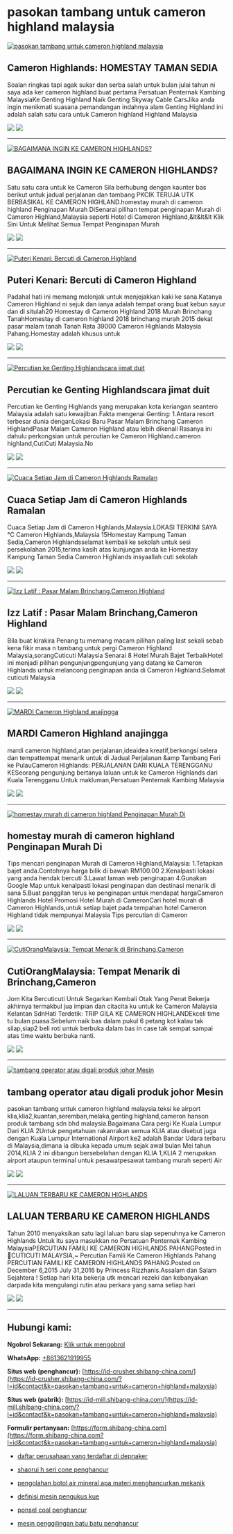 # pasokan tambang untuk cameron highland malaysia

<a href="https://swt.shibang-china.com/?l=id&img&k=pasokan+tambang+untuk+cameron+highland+malaysia" target="_blank">![pasokan tambang untuk cameron highland malaysia](http://static.shibang-china.com/all-800x300/1491.jpg)</a>

## Cameron Highlands: HOMESTAY TAMAN SEDIA
Soalan ringkas tapi agak sukar dan serba salah untuk bulan julai tahun ni saya ada ker cameron highland buat pertama Persatuan Penternak Kambing MalaysiaKe Genting Highland Naik Genting Skyway Cable CarsJika anda ingin menikmati suasana pemandangan indahnya alam Genting Highland ini adalah salah satu cara untuk Cameron highland Highland Malaysia


<a href="https://whatsapp.shibangsoft.com/WhatsApp.php" target="_blank" title="WhatsApp">![](http://static.shibang-china.com/icon/whatsapp.png)</a> <a href="https://swt.shibang-china.com/?l=id&icon&k=pasokan+tambang+untuk+cameron+highland+malaysia" target="_blank">![](http://static.shibang-china.com/icon/chat-id.png)</a>

---

<a href="https://swt.shibang-china.com/?l=id&img&k=pasokan+tambang+untuk+cameron+highland+malaysia" target="_blank">![BAGAIMANA INGIN KE CAMERON HIGHLANDS?](http://static.shibang-china.com/all-800x300/1328.jpg)</a>

## BAGAIMANA INGIN KE CAMERON HIGHLANDS?
Satu satu cara untuk ke Cameron Sila berhubung dengan kaunter bas berikut untuk jadual perjalanan dan tambang PKCIK TERUJA UTK BERBASIKAL KE CAMERON HIGHLAND.homestay murah di cameron highland Penginapan Murah DiSenarai pilihan tempat penginapan Murah di Cameron Highland,Malaysia seperti Hotel di Cameron Highland,&lt&lt&lt Klik Sini Untuk Melihat Semua Tempat Penginapan Murah


<a href="https://whatsapp.shibangsoft.com/WhatsApp.php" target="_blank" title="WhatsApp">![](http://static.shibang-china.com/icon/whatsapp.png)</a> <a href="https://swt.shibang-china.com/?l=id&icon&k=pasokan+tambang+untuk+cameron+highland+malaysia" target="_blank">![](http://static.shibang-china.com/icon/chat-id.png)</a>

---

<a href="https://swt.shibang-china.com/?l=id&img&k=pasokan+tambang+untuk+cameron+highland+malaysia" target="_blank">![Puteri Kenari: Bercuti di Cameron Highland](http://static.shibang-china.com/all-800x300/1329.jpg)</a>

## Puteri Kenari: Bercuti di Cameron Highland
Padahal hati ini memang melonjak untuk menjejakkan kaki ke sana.Katanya Cameron Highland ni sejuk dan ianya adalah tempat orang buat kebun sayur dan di situlah20 Homestay di Cameron Highland 2018 Murah Brinchang TanahHomestay di cameron highland 2018 brinchang murah 2015 dekat pasar malam tanah Tanah Rata 39000 Cameron Highlands Malaysia Pahang.Homestay adalah khusus untuk


<a href="https://whatsapp.shibangsoft.com/WhatsApp.php" target="_blank" title="WhatsApp">![](http://static.shibang-china.com/icon/whatsapp.png)</a> <a href="https://swt.shibang-china.com/?l=id&icon&k=pasokan+tambang+untuk+cameron+highland+malaysia" target="_blank">![](http://static.shibang-china.com/icon/chat-id.png)</a>

---

<a href="https://swt.shibang-china.com/?l=id&img&k=pasokan+tambang+untuk+cameron+highland+malaysia" target="_blank">![Percutian ke Genting Highlandscara jimat duit](http://static.shibang-china.com/all-800x300/1523.jpg)</a>

## Percutian ke Genting Highlandscara jimat duit
Percutian ke Genting Highlands yang merupakan kota keriangan seantero Malaysia adalah satu kewajiban.Fakta mengenai Genting: 1.Antara resort terbesar dunia denganLokasi Baru Pasar Malam Brinchang Cameron HighlandPasar Malam Cameron Highland atau lebih dikenali Rasanya ini dahulu perkongsian untuk percutian ke Cameron Highland.cameron highland,CutiCuti Malaysia.No


<a href="https://whatsapp.shibangsoft.com/WhatsApp.php" target="_blank" title="WhatsApp">![](http://static.shibang-china.com/icon/whatsapp.png)</a> <a href="https://swt.shibang-china.com/?l=id&icon&k=pasokan+tambang+untuk+cameron+highland+malaysia" target="_blank">![](http://static.shibang-china.com/icon/chat-id.png)</a>

---

<a href="https://swt.shibang-china.com/?l=id&img&k=pasokan+tambang+untuk+cameron+highland+malaysia" target="_blank">![Cuaca Setiap Jam di Cameron Highlands Ramalan](http://static.shibang-china.com/all-800x300/551.jpg)</a>

## Cuaca Setiap Jam di Cameron Highlands Ramalan
Cuaca Setiap Jam di Cameron Highlands,Malaysia.LOKASI TERKINI SAYA °C Cameron Highlands,Malaysia 15Homestay Kampung Taman Sedia,Cameron Highlandsselamat kembali ke sekolah untuk sesi persekolahan 2015,terima kasih atas kunjungan anda ke Homestay Kampung Taman Sedia Cameron Highlands insyaallah cuti sekolah


<a href="https://whatsapp.shibangsoft.com/WhatsApp.php" target="_blank" title="WhatsApp">![](http://static.shibang-china.com/icon/whatsapp.png)</a> <a href="https://swt.shibang-china.com/?l=id&icon&k=pasokan+tambang+untuk+cameron+highland+malaysia" target="_blank">![](http://static.shibang-china.com/icon/chat-id.png)</a>

---

<a href="https://swt.shibang-china.com/?l=id&img&k=pasokan+tambang+untuk+cameron+highland+malaysia" target="_blank">![Izz Latif : Pasar Malam Brinchang,Cameron Highland](http://static.shibang-china.com/all-800x300/1189.jpg)</a>

## Izz Latif : Pasar Malam Brinchang,Cameron Highland
Bila buat kirakira Penang tu memang macam pilihan paling last sekali sebab kena fikir masa n tambang untuk pergi Cameron Highland Malaysia,sorangCuticuti Malaysia Senarai 8 Hotel Murah Bajet TerbaikHotel ini menjadi pilihan pengunjungpengunjung yang datang ke Cameron Highlands untuk melancong penginapan anda di Cameron Highland.Selamat cuticuti Malaysia


<a href="https://whatsapp.shibangsoft.com/WhatsApp.php" target="_blank" title="WhatsApp">![](http://static.shibang-china.com/icon/whatsapp.png)</a> <a href="https://swt.shibang-china.com/?l=id&icon&k=pasokan+tambang+untuk+cameron+highland+malaysia" target="_blank">![](http://static.shibang-china.com/icon/chat-id.png)</a>

---

<a href="https://swt.shibang-china.com/?l=id&img&k=pasokan+tambang+untuk+cameron+highland+malaysia" target="_blank">![MARDI Cameron Highland anajingga](http://static.shibang-china.com/all-800x300/1304.jpg)</a>

## MARDI Cameron Highland anajingga
mardi cameron highland,atan perjalanan,ideaidea kreatif,berkongsi selera dan tempattempat menarik untuk di Jadual Perjalanan &amp Tambang Feri ke PulauCameron Highlands: PERJALANAN DARI KUALA TERENGGANU KESeorang pengunjung bertanya laluan untuk ke Cameron Highlands dari Kuala Terengganu.Untuk makluman,Persatuan Penternak Kambing Malaysia


<a href="https://whatsapp.shibangsoft.com/WhatsApp.php" target="_blank" title="WhatsApp">![](http://static.shibang-china.com/icon/whatsapp.png)</a> <a href="https://swt.shibang-china.com/?l=id&icon&k=pasokan+tambang+untuk+cameron+highland+malaysia" target="_blank">![](http://static.shibang-china.com/icon/chat-id.png)</a>

---

<a href="https://swt.shibang-china.com/?l=id&img&k=pasokan+tambang+untuk+cameron+highland+malaysia" target="_blank">![homestay murah di cameron highland Penginapan Murah Di](http://static.shibang-china.com/all-800x300/307.jpg)</a>

## homestay murah di cameron highland Penginapan Murah Di
Tips mencari penginapan Murah di Cameron Highland,Malaysia: 1.Tetapkan bajet anda.Contohnya harga bilik di bawah RM100.00 2.Kenalpasti lokasi yang anda hendak bercuti 3.Lawat laman web penginapan 4.Gunakan Google Map untuk kenalpasti lokasi penginapan dan destinasi menarik di sana 5.Buat panggilan terus ke penginapan untuk mendapat hargaCameron Highlands Hotel Promosi Hotel Murah di CameronCari hotel murah di Cameron Highlands,untuk setiap bajet pada tempahan hotel Cameron Highland tidak mempunyai Malaysia Tips percutian di Cameron


<a href="https://whatsapp.shibangsoft.com/WhatsApp.php" target="_blank" title="WhatsApp">![](http://static.shibang-china.com/icon/whatsapp.png)</a> <a href="https://swt.shibang-china.com/?l=id&icon&k=pasokan+tambang+untuk+cameron+highland+malaysia" target="_blank">![](http://static.shibang-china.com/icon/chat-id.png)</a>

---

<a href="https://swt.shibang-china.com/?l=id&img&k=pasokan+tambang+untuk+cameron+highland+malaysia" target="_blank">![CutiOrangMalaysia: Tempat Menarik di Brinchang,Cameron](http://static.shibang-china.com/all-800x300/911.jpg)</a>

## CutiOrangMalaysia: Tempat Menarik di Brinchang,Cameron
Jom Kita Bercuticuti Untuk Segarkan Kembali Otak Yang Penat Bekerja akhirnya termakbul jua impian dan citacita ku untuk ke Cameron Malaysia Kelantan SdnHati Terdetik: TRIP GILA KE CAMERON HIGHLANDEkceli time tu bulan puasa.Sebelum naik bas dalam pukul 6 petang kot kalau tak silap,siap2 beli roti untuk berbuka dalam bas in case tak sempat sampai atas time waktu berbuka nanti.


<a href="https://whatsapp.shibangsoft.com/WhatsApp.php" target="_blank" title="WhatsApp">![](http://static.shibang-china.com/icon/whatsapp.png)</a> <a href="https://swt.shibang-china.com/?l=id&icon&k=pasokan+tambang+untuk+cameron+highland+malaysia" target="_blank">![](http://static.shibang-china.com/icon/chat-id.png)</a>

---

<a href="https://swt.shibang-china.com/?l=id&img&k=pasokan+tambang+untuk+cameron+highland+malaysia" target="_blank">![tambang operator atau digali produk johor Mesin](http://static.shibang-china.com/all-800x300/267.jpg)</a>

## tambang operator atau digali produk johor Mesin
pasokan tambang untuk cameron highland malaysia.teksi ke airport klia,klia2,kuantan,seremban,melaka,genting highland,cameron hanson produk tambang sdn bhd malaysia.Bagaimana Cara pergi Ke Kuala Lumpur Dari KLIA 2Untuk pengetahuan rakanrakan semua KLIA atau disebut juga dengan Kuala Lumpur International Airport ke2 adalah Bandar Udara terbaru di Malaysia,dimana ia dibuka kepada umum sejak awal bulan Mei tahun 2014,KLIA 2 ini dibangun bersebelahan dengan KLIA 1,KLIA 2 merupakan airport ataupun terminal untuk pesawatpesawat tambang murah seperti Air


<a href="https://whatsapp.shibangsoft.com/WhatsApp.php" target="_blank" title="WhatsApp">![](http://static.shibang-china.com/icon/whatsapp.png)</a> <a href="https://swt.shibang-china.com/?l=id&icon&k=pasokan+tambang+untuk+cameron+highland+malaysia" target="_blank">![](http://static.shibang-china.com/icon/chat-id.png)</a>

---

<a href="https://swt.shibang-china.com/?l=id&img&k=pasokan+tambang+untuk+cameron+highland+malaysia" target="_blank">![LALUAN TERBARU KE CAMERON HIGHLANDS](http://static.shibang-china.com/all-800x300/779.jpg)</a>

## LALUAN TERBARU KE CAMERON HIGHLANDS
Tahun 2010 menyaksikan satu lagi laluan baru siap sepenuhnya ke Cameron Highlands Untuk itu saya masukkan no Persatuan Penternak Kambing MalaysiaPERCUTIAN FAMILI KE CAMERON HIGHLANDS PAHANGPosted in 👒CUTICUTI MALAYSIA,~ Percutian Famili Ke Cameron Highlands Pahang PERCUTIAN FAMILI KE CAMERON HIGHLANDS PAHANG.Posted on December 6,2015 July 31,2016 by Princess Rizzhanis.Assalam dan Salam Sejahtera ! Setiap hari kita bekerja utk mencari rezeki dan kebanyakan darpada kita mengulangi rutin atau perkara yang sama setiap hari


<a href="https://whatsapp.shibangsoft.com/WhatsApp.php" target="_blank" title="WhatsApp">![](http://static.shibang-china.com/icon/whatsapp.png)</a> <a href="https://swt.shibang-china.com/?l=id&icon&k=pasokan+tambang+untuk+cameron+highland+malaysia" target="_blank">![](http://static.shibang-china.com/icon/chat-id.png)</a>

---
## Hubungi kami:

**Ngobrol Sekarang:** [Klik untuk mengobrol](https://swt.shibang-china.com?l=id&contact&k=pasokan+tambang+untuk+cameron+highland+malaysia)

**WhatsApp:**  [+8613621919955](https://whatsapp.shibangsoft.com/WhatsApp.php)

**Situs web (penghancur):** [https://id-crusher.shibang-china.com/](https://id-crusher.shibang-china.com/?l=id&contact&k=pasokan+tambang+untuk+cameron+highland+malaysia)

**Situs web (pabrik):** [https://id-mill.shibang-china.com/](https://id-mill.shibang-china.com/?l=id&contact&k=pasokan+tambang+untuk+cameron+highland+malaysia)

**Formulir pertanyaan:** [https://form.shibang-china.com](https://form.shibang-china.com?l=id&contact&k=pasokan+tambang+untuk+cameron+highland+malaysia)

* [daftar perusahaan yang terdaftar di depnaker](../38/daftar%20perusahaan%20yang%20terdaftar%20di%20depnaker.md)

* [shaorui h seri cone penghancur](../34/shaorui%20h%20seri%20cone%20penghancur.md)

* [pengolahan botol air mineral apa materi menghancurkan mekanik](../40/pengolahan%20botol%20air%20mineral%20apa%20materi%20menghancurkan%20mekanik.md)

* [definisi mesin pengukus kue](../32/definisi%20mesin%20pengukus%20kue.md)

* [ponsel coal penghancur](../31/ponsel%20coal%20penghancur.md)

* [mesin penggilingan batu batu penghancur](../33/mesin%20penggilingan%20batu%20batu%20penghancur.md)